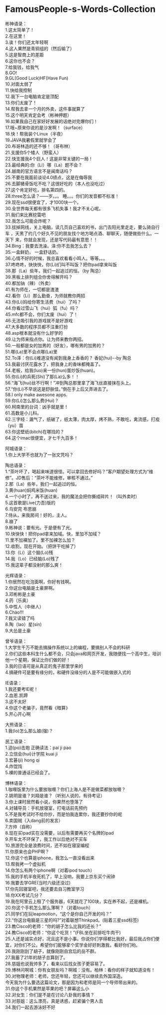 FamousPeople-s-Words-Collection
===============================

彬神语录：  
1.这太简单了！  
2.在这里！  
3.诶！你们还太年轻啊  
4.这人果然是青铜组的（然后输了）  
5.这是智商上的差距  
6.这你也不会？  
7.给我钱，给我气  
8.GO!  
9.GL(Good Luck)HF(Have Fun)  
10.对面太弱了  
11.快给我控制  
12.我下一台电脑肯定是顶配  
13.你们太废了！  
14.帮我去拿一个月的外卖，这件事就算了  
15.这个明天肯定会考（彬神押题）  
16.如果我自己在家好好发展的话绝对完爆你们！  
17.哦~原来你说的是沙发啊！（surface）  
18.快！帮我装个Linux（半夜）  
19.JAVA我暑假里就学会了  
20.布哥林造的还不够！（哥布林）  
21.支援你5个矮人（野蛮人）  
22.快支援我4个巨人！这是非常关键的一局！  
23.最经典的:你（Li）哪（La）题不会？  
24.越南的官方语言不是闽南话吗？  
25.不要在我面前谈论4.0绩点，这是在侮辱我  
26.去脚猪骨饭吃不吃？这很好吃的（本人也没吃过）  
27.这个肯定好吃，排名第四的。  
28.three怎么读？——岁。。。 睡。。。你们的发音都不标准！  
29.现在ssd很便宜了，才1000块一个。  
30.全世界每天都有很多飞机失事！我才不关心呢。  
31.我们来比赛挖雷吧  
32.我怎么可能会炸呢？  
33.拔掉网线，关上电脑，读几页自己喜欢的书，出门去阳光里走走，要么骑自行车
，天黑了约几个好久不见的朋友找个地方喝点酒、聊聊天，随便做些什么。一天下
来，你就会发现，还是写代码最有意思！！  
34.Bing：我要去洗澡。泽:你不去我怎么去？  
35.一盒鲜奶， 一盒舒话奶。  
36.心情不好的时候，我总喜欢看看小鸣人。等等。。。  
37.咚咚咚，快快快，你(Li)们叫不叫饭？把你pad拿来叫饭  
38.那（La）些年，我们一起追过的恒。（by 陶总）  
39.黑板上排列组合你舍得解开吗？  
40.都加钠（辣）（外卖）  
41.有为师在，一切都是渣渣  
42.看你（Li）那么勤奋，为师就教你两招  
43.你(Li)妈给你寄生活费（hui）了吗？  
44.你看过雪山飞（hui）狐（fu）吗？  
45.mfc都不会，你们太废（hui）了！  
46.无法吸引我的游戏就不是好游戏  
47.大多数的程序员都不注重打扮  
48.asp根本就没有什么好学的  
49.让为师来指点你。让为师来教你两招。  
50.一般都是女的加男的（好友），哪有男的加男的？  
51.哪(La)里不会点哪(La)里  
52.To泽：你(Li)难道没有闻到我身上香香的？  香妃(hui)--by 陶总  
53.我最讨厌花露水了，把我身上的香味都掩盖了。  
54.老板，给我(luo)来一份(hun)蛋炒饭(huan)。  
55.你(Li)的兵死(Shi)了那(La)么多！！  
56.“海飞(hui)丝不行啊！”冲到陶总那里拿了海飞丝直接抹在头上。  
57.“你(Li)不早说这是舒肤佳。”倒在手上后又弄进去了。  
58.I only make awesone apps.  
59.你(Li)怎么那么费(Hui)？  
60.柯南里的台词：凶手就是里！  
61.高数是小儿科。  
62.三字经：漏气了，纸破了，纸太薄，肉太厚，烤不熟，不敢吃，禽流感，打疫（yu）苗  
63.你这壁纸(bitch)在哪找的？  
64.这个imac很便宜，才七千九百多！  


阿城语录：    
1.你上大学不也就为了一张文凭吗？    
  
陶总语录：  
1.“茶叶坏了，喝起来味道很怪。可以拿回去修好吗？”客户期望处理方式为“维修”。JD售后：“茶叶不能维修，审核不通过。”  
2.那（La）些年，我们一起追过的恒。  
3.黄(huan)焖鸡米饭(huan)  
4.一个小时了，再不送过来，我的魔法会把你撕成碎片！（叫外卖时）  
5.这首歌是Live(力吾)版的  
6.乌安完 布恩崩  
7.侍从，来我房间！好的，主人。  
8.崩了  
9.彬神说：要有光。于是便有了光。  
10.快快快！把你pad拿来加域。快，里加不加域？  
11.里不加裸加了。里不加裸怎么加？  
12.收割，现在开始。（把饼干吃掉了）  
13.你（Li）这个脑(Lo)残  
14.我（Lo）已经脑(Lo)残了  
15.我这辈子都没射的那么爽！  

光辉语录：  
1.你居然在吃泡面啊，你好有钱啊。  
2.你这台电脑是土豪屏啊。  
3.邓彬彬是土豪  
4.药（乐奥）  
5.中性人（中继人）  
6.Chào!!!  
7.我又读错了吗  
8.陶（lao）星(sin)  
9.大怂是土豪  


曾爷语录：  
1.大学生千万不能去搞操作系统以上的编程，要搞别人不会的科研  
2.你们这些本科生什么都不会，只会java和网页开发，我随便找一个高中生，培训他一个星期，保证比你们做的好！  
3.我的日语可是从真正的鬼子那里学来的  
4.搞硬件可是要有缘分的，和硬件没缘分的人是不可能做嵌入式的  

IE语录：  
1.我还要考IE呢！  
2.血恩.凯蹄  
3.这不太好  
4.你这个老骗子，竟然看《暗算》  
5.开心开心啊  

大熊语录：  
1.我(lo)怎么那么娘(强)？  

民工语录：  
1.迫(po)击炮    正确读法：pai ji pao  
2.立信会(hui)计学院   kuai ji  
3.宏碁(ji)            hong qi  
4.炸馄饨  
5.裸的普通话已经会了。  



博林语录：  
1.咖喱饭里为什么要放咖喱？你们上海人是不是做菜都放咖喱？  
2.姚明是谁？刘翔是谁？（听别人说的，有待考证）  
3.你上课时居然看小说，你果然也堕落了  
4.对辅导员：手机放寝室，打电话前先预约  
5.不是我考试时不给你抄，而是怕我连累你，我还要抄你的呢  
6.卖国贼（入dang前的发言）  
7.方帅（自称）  
8.现在买ipad实在没需要，以后有需要再买个名牌的ipad  
9.开车太不环保了，我工作以后绝对不买车  
10.旅游完全是浪费时间，还不如在寝室编程  
11.你原来也会PHP啊？  
12.你这个也算是iphone，我怎么一直没看出来  
13.帮我拷一个虚拟机  
14.你怎么有两个iphone啊（对着ipod touch）  
15.我的手机半夜死机了，早上没响，我要上京东买个闹钟  
16.我要去学GRE(当时六级还没过)  
17.你先回寝室吧，我还要去自习教室学习  
18.你XX考试几分？  
19.我在阿里云上租了个服务器，6天就花了100块，实在养不起，还是裸机。  
20.你这个手机怎么那么薄啊？（对着touch）  
21.同学们在玩leapmotion，“这个是你自己开发的吗？”  
22.“你这台电脑是三星的吗?”对着联想Thinkpad。(贴着三星ssd标签)  
23.教Cisco的老师：“你的胡子怎么比我的还长？”  
24.教Cisco的老师：“你这个吃货！”(FBL坐在前排吃牛肉干)  
25.人还是诚实点好，况且这不是小事。你说你们学得都比我好，最后我占你们便宜，对你们不公。希望你们能够拿个奖学金好好刺激我，看好你们哟。  
26.我刚刚刮了胡子，就像刚刚自宫后的岳不群。  
27.我蓄了21年的胡子总算刮了。  
28.慈姐也说我帅多了，看来以后找女孩子更容易了。  
29.博林问啊城：你有女朋友吗？啊城：没有。柏林：看你的样子就知道没有！  
30.对物理老师：老师，您还年轻，您还可以继续去外国深造。  
今天我为什么要选这篇论文，那是因为和老师是同一个导师带出来的。  
31.你这个手机果然是苹果的吧？屏幕这么小  
32.对女生：你们是不是在讨论八卦我的事情？  
33.对慈姐：这么漂亮，真是诱惑，赶紧骗个男人去   
34.我们一起去游泳好不好  




















